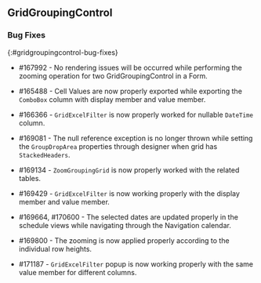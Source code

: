 ## GridGroupingControl

### Bug Fixes
{:#gridgroupingcontrol-bug-fixes}

* \#167992 - No rendering issues will be occurred while performing the zooming operation for two GridGroupingControl in a Form. 

* \#165488 - Cell Values are now properly exported while exporting the `ComboBox` column with display member and value member.

* \#166366 - `GridExcelFilter` is now properly worked for nullable `DateTime` column.

* \#169081 - The null reference exception is no longer thrown while setting the `GroupDropArea` properties through designer when grid has `StackedHeaders`.

* \#169134 - `ZoomGroupingGrid` is now properly worked with the related tables.

* \#169429 - `GridExcelFilter` is now working properly with the display member and value member. 

* \#169664, #170600 - The selected dates are updated properly in the schedule views while navigating through the Navigation calendar.
 
* \#169800 - The zooming is now applied properly according to the individual row heights.

* \#171187 - `GridExcelFilter` popup is now working properly with the same value member for different columns. 

